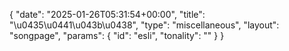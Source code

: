 {
    "date": "2025-01-26T05:31:54+00:00",
    "title": "\u0435\u0441\u043b\u0438",
    "type": "miscellaneous",
    "layout": "songpage",
    "params": {
        "id": "esli",
        "tonality": ""
    }
}